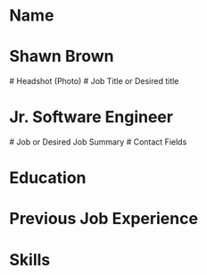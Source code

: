 # Name
<h1> Shawn Brown </h3>
# Headshot (Photo)
# Job Title or Desired title
<h1> Jr. Software Engineer </h3>
# Job or Desired Job Summary
# Contact Fields

# Education
# Previous Job Experience
# Skills
